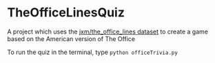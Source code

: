 # TheOfficeLinesQuiz

A project which uses the [jxm/the_office_lines dataset](https://huggingface.co/datasets/jxm/the_office_lines/blob/main/README.md) to create a game based on the American version of The Office

To run the quiz in the terminal, type `python officeTrivia.py`

